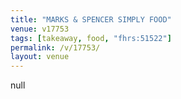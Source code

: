 ```yaml
---
title: "MARKS & SPENCER SIMPLY FOOD"
venue: v17753
tags: [takeaway, food, "fhrs:51522"]
permalink: /v/17753/
layout: venue
---
```

null